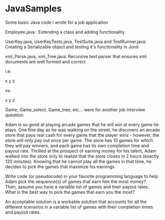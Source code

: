 # JavaSamples
Some basic Java code I wrote for a job application


Employee.java : Extending a class and adding functionality

UserKey.java, UserKeyTests.java, TestSuite.java and TestRunner.java: Creating a Serializable object and testing it's functionality in Junit

xml_Parse.java, xml_Tree.java: Recursive text parser that ensures xml documents are well formed and correct

i.e: 
<!-->
			<BackgroundCheck>
  				<CriminalHistory>
    				<HistoryCode>x</HistoryCode>
    				<HistoryCode>y</HistoryCode>
    				<HistoryCode>z</HistoryCode>
  				</CriminalHistory>
			</BackgroundCheck>
<!-->
vs:

<!-->
			<BackgroundCheck>
  				<CriminalHistory>
    			<Fail>
    				<HistoryCode>x</HistoryCode>
    				<HistoryCode>y</HistoryCode>
    				<HistoryCode>z</HistoryCode>
  				</CriminalHistory>
			</BackgroundCheck>
<!-->

Game, Game_select, Game_tree, etc... were for another job interview question:

Adam is so good at playing arcade games that he will win at every game he plays. One fine day as he was walking on the street, he discovers an arcade store that pays real cash for every game that the player wins - however, the store will only pay out once per game. The store has 10 games for which they will pay winners, and each game has its own completion time and payout rate. Thrilled at the prospect of earning money for his talent, Adam walked into the store only to realize that the store closes in 2 hours (exactly 120 minutes). Knowing that he cannot play all the games in that time, he decides to pick the games that maximize his earnings

Write code (or pseudocode) in your favorite programming language to help Adam pick the sequence(s) of games that earn him the most money?.  Then, assume you have a variable list of games and their payout rates. What is the best way to pick the games that earn you the most?

An acceptable solution is a workable solution that accounts for all the different scenarios in a variable list of games with their completion times and payout rates.
